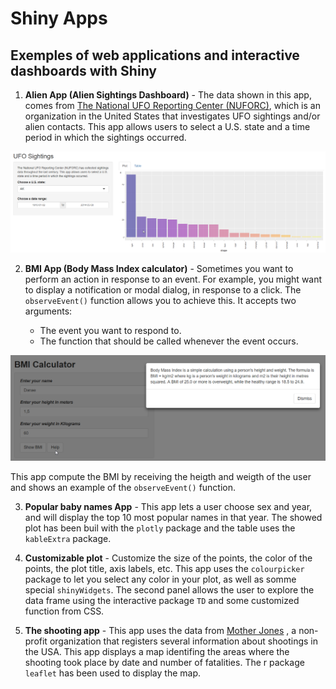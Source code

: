 # Shiny Apps

## Exemples of web applications and interactive dashboards with Shiny 

1. **Alien App (Alien Sightings Dashboard)** - The data shown in this app, comes from [The National UFO Reporting Center (NUFORC)](http://www.nuforc.org/), which is an organization in the United States that investigates UFO sightings and/or alien contacts.
This app allows users to select a U.S. state and a time period in which the sightings occurred.

![view](app_alien/app_alien.png)


2. **BMI App (Body Mass Index calculator)** - Sometimes you want to perform an action in response to an event. For example, you might want to display a notification or modal dialog, in response to a click. The `observeEvent()` function allows you to achieve this. It accepts two arguments:

   - The event you want to respond to.
   - The function that should be called whenever the event occurs.

![view](app_BMI/app_BMI.png)

This app compute the BMI by receiving the heigth and weigth of the user and shows an example of the `observeEvent()` function.  


3. **Popular baby names App** - This app lets a user choose sex and year, and will display the top 10 most popular names
in that year. The showed plot has been buil with the `plotly` package and the table uses the `kableExtra` package.  

4. **Customizable plot** - Customize the size of the points, the color of the points, the plot title, axis labels, etc. 
This app uses the `colourpicker` package to let you select any color in your plot, as well as somme special `shinyWidgets`. 
The second panel allows the user to explore the data frame using the interactive package `TD` and some customized function 
from CSS. 

5. **The shooting app** - This app uses the data from 
[Mother Jones](https://www.motherjones.com/politics/2012/12/mass-shootings-mother-jones-full-data/)
, a non-profit organization that registers several information about shootings in the USA. This app 
displays a map identifing the areas where the shooting took place by date and number of fatalities. 
The r package `leaflet` has been used to display the map. 